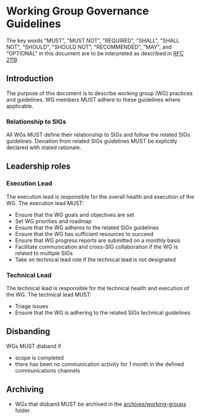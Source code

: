 # Working Group Governance Guidelines

The key words "MUST", "MUST NOT", "REQUIRED", "SHALL", "SHALL
      NOT", "SHOULD", "SHOULD NOT", "RECOMMENDED",  "MAY", and
      "OPTIONAL" in this document are to be interpreted as described in
      [RFC 2119](https://www.ietf.org/rfc/rfc2119.txt).

## Introduction

The purpose of this document is to describe working group (WG) practices and guidelines. WG members MUST adhere to these guidelines where applicable.

### Relationship to SIGs

All WGs MUST define their relationship to SIGs and follow the related SIGs guidelines. Deviation from related SIGs guidelines MUST be explicitly declared with stated rationale.

## Leadership roles

### Execution Lead

The execution lead is responsible for the overall health and execution of the WG. The execution lead MUST:

- Ensure that the WG goals and objectives are set
- Set WG priorities and roadmap
- Ensure that the WG adheres to the related SIGs guidelines
- Ensure that the WG has sufficient resources to succeed
- Ensure that WG progress reports are submitted on a monthly basis
- Facilitate communication and cross-SIG collaboration if the WG is related to multiple SIGs
- Take on technical lead role if the technical lead is not designated

### Technical Lead

The technical lead is responsible for the technical health and execution of the WG. The technical lead MUST:

- Triage issues
- Ensure that the WG is adhering to the related SIGs technical guidelines

## Disbanding

WGs MUST disband if
- scope is completed
- there has been no communication activity for 1 month in the defined communications channels

## Archiving
- WGs that disband MUST be archived in the [archives/working-groups](/archives/working-groups) folder.
